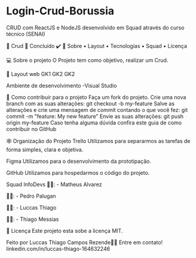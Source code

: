# Login-Crud-Borussia
CRUD com ReactJS e NodeJS desenvolvido em Squad através do curso técnico (SENAI)

🚧 Crud 🚀 Concluído ✔️ 🚧
Sobre • Layout • Tecnologias • Squad • Licença

💻 Sobre o projeto
O Projeto tem como objetivo, realizar um Crud.

🎨 Layout web
GK1 GK2 GK2

Ambiente de desenvolvimento
-Visual Studio


💪 Como contribuir para o projeto
Faça um fork do projeto.
Crie uma nova branch com as suas alterações: git checkout -b my-feature
Salve as alterações e crie uma mensagem de commit contando o que você fez: git commit -m "feature: My new feature"
Envie as suas alterações: git push origin my-feature
Caso tenha alguma dúvida confira este guia de como contribuir no GitHub

🕸 Organização do Projeto
Trello
Utilizamos para separarmos as tarefas de forma simples, clara e objetiva.

Figma
Utilizamos para o desenvolvimento da prototipação.

GitHub
Utilizamos para hospedarmos o código do projeto.

Squad InfoDevs
👨‍💻: - Matheus Alvarez

👨‍💻: - Pedro Palugan

👨‍💻: - Luccas Thiago

👨‍💻: - Thiago Messias

📝 Licença
Este projeto esta sobe a licença MIT.

Feito por Luccas Thiago Campos Rezende👋🏽 Entre em contato! linkedin.com/in/luccas-thiago-164632246
